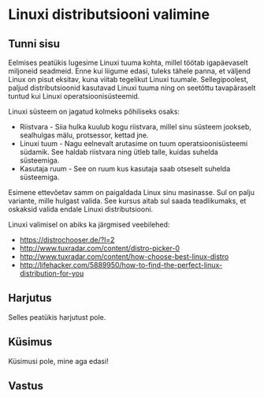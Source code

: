 # Linuxi distributsiooni valimine

## Tunni sisu

Eelmises peatükis lugesime Linuxi tuuma kohta, millel töötab igapäevaselt miljoneid seadmeid. Enne kui liigume edasi, tuleks tähele panna, et väljend Linux on pisut eksitav, kuna viitab tegelikut Linuxi tuumale. Sellegipoolest, paljud distributsioonid kasutavad Linuxi tuuma ning on seetõttu tavapäraselt tuntud kui Linuxi operatsioonisüsteemid.

Linuxi süsteem on jagatud kolmeks põhiliseks osaks:

<ul>
<li>Riistvara - Siia hulka kuulub kogu riistvara, millel sinu süsteem jookseb, sealhulgas mälu, protsessor, kettad jne.</li>
<li>Linuxi tuum - Nagu eelnevalt arutasime on tuum operatsioonisüsteemi südamik. See haldab riistvara ning ütleb talle, kuidas suhelda süsteemiga.</li>
<li>Kasutaja ruum - See on ruum kus kasutaja saab otseselt suhelda süsteemiga.</li>
</ul>

Esimene ettevõetav samm on paigaldada Linux sinu masinasse. Sul on palju variante, mille hulgast valida. See kursus aitab sul saada teadlikumaks, et oskaksid valida endale Linuxi distributsiooni.

Linuxi valimisel on abiks ka järgmised veebilehed:
* https://distrochooser.de/?l=2
* http://www.tuxradar.com/content/distro-picker-0
* http://www.tuxradar.com/content/how-choose-best-linux-distro
* http://lifehacker.com/5889950/how-to-find-the-perfect-linux-distribution-for-you

## Harjutus

Selles peatükis harjutust pole.

## Küsimus

Küsimusi pole, mine aga edasi!

## Vastus  

